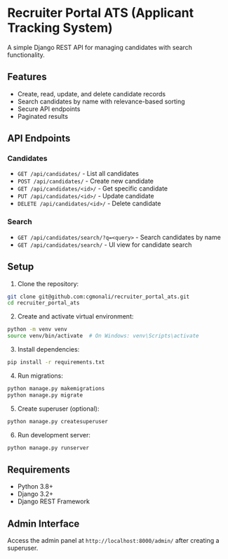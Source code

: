 # Recruiter Portal ATS (Applicant Tracking System)

A simple Django REST API for managing candidates with search functionality.

## Features

- Create, read, update, and delete candidate records
- Search candidates by name with relevance-based sorting
- Secure API endpoints
- Paginated results

## API Endpoints

### Candidates
- `GET /api/candidates/` - List all candidates
- `POST /api/candidates/` - Create new candidate
- `GET /api/candidates/<id>/` - Get specific candidate
- `PUT /api/candidates/<id>/` - Update candidate
- `DELETE /api/candidates/<id>/` - Delete candidate

### Search
- `GET /api/candidates/search/?q=<query>` - Search candidates by name
- `GET /api/candidates/search/` - UI view for candidate search
## Setup

1. Clone the repository:
```bash
git clone git@github.com:cgmonali/recruiter_portal_ats.git
cd recruiter_portal_ats
```

2. Create and activate virtual environment:
```bash
python -m venv venv
source venv/bin/activate  # On Windows: venv\Scripts\activate
```

3. Install dependencies:
```bash
pip install -r requirements.txt
```

4. Run migrations:
```bash
python manage.py makemigrations
python manage.py migrate
```

5. Create superuser (optional):
```bash
python manage.py createsuperuser
```

6. Run development server:
```bash
python manage.py runserver
```

## Requirements

- Python 3.8+
- Django 3.2+
- Django REST Framework


## Admin Interface

Access the admin panel at `http://localhost:8000/admin/` after creating a superuser.
